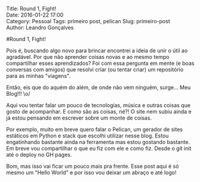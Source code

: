 Title: Round 1, Fight!  
Date: 2016-01-22 17:00  
Category: Pessoal
Tags: primeiro post, pelican
Slug: primeiro-post  
Author: Leandro Gonçalves  

#Round 1, Fight!

Pois é, buscando algo novo para brincar encontrei a ideia de unir o útil ao agradável. Por que não aprender coisas novas e ao mesmo tempo compartilhar esses aprendizados? Foi com essa pergunta em mente (e boas conversas com amigos) que resolvi criar (ou tentar criar) um repositório para as minhas "viagens".

Então, eis que do aquém do além, de onde não vem ninguém, surge... Meu Blog!!! \o/

Aqui vou tentar falar um pouco de tecnologias, música e outras coisas que gosto de acompanhar. E como são as coisas, né?! O site nem subiu ainda e já estou pensando em escrever sobre um monte de coisas.

Por exemplo, muito em breve quero falar o Pelican, um gerador de sites estáticos em Python e stack que escolhi utilizar nesse blog. Estou engatinhando bastante ainda na ferramenta mas estou gostando bastante. Em breve vou compartilhar o que eu fiz com ele e como fiz. Desde o git init até o deploy no GH pages.

Bom, mas isso vai ficar um pouco mais pra frente. Esse post aqui é só mesmo um "Hello World" e por isso vou deixar um abraço e até logo!

